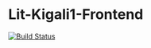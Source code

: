 # Lit-Kigali1-Frontend
[![Build Status](https://travis-ci.com/andela/Lit-Kigali1-Frontend.svg?branch=develop)](https://travis-ci.com/andela/Lit-Kigali1-Frontend)